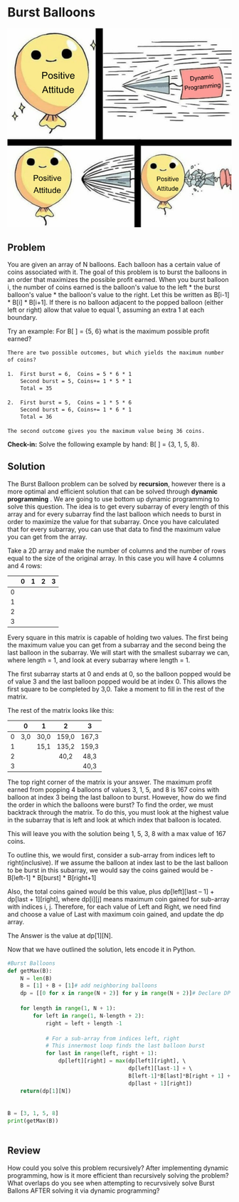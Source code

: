 # Burst Balloons

![alt text](https://github.com/SALVINOJ/InterviewQuestionGuide/blob/master/Dynamic_Programming/BurstBalloonsMeme.png "Meme by Jessica Salvino") 

## Problem

You are given an array of N balloons. Each balloon has a certain value of coins associated with it. The goal of this problem is to burst the balloons in an order that maximizes the possible profit earned. When you burst balloon i, the number of coins earned is the balloon's value to the left * the burst balloon's value * the balloon's value to the right. Let this be written as B[i-1] * B[i] * B[i+1]. If there is no balloon adjacent to the popped balloon (either left or right) allow that value to equal 1, assuming an extra 1 at each boundary. 

Try an example: For B[ ] = {5, 6} what is the maximum possible profit earned?

    There are two possible outcomes, but which yields the maximum number of coins?
    
    1.  First burst = 6,  Coins = 5 * 6 * 1
        Second burst = 5, Coins+= 1 * 5 * 1
        Total = 35
    
    2.  First burst = 5,  Coins = 1 * 5 * 6
        Second burst = 6, Coins+= 1 * 6 * 1
        Total = 36
        
    The second outcome gives you the maximum value being 36 coins. 
    
**Check-in:** Solve the following example by hand: B[ ] = {3, 1, 5, 8}.

## Solution 

The Burst Balloon problem can be solved by **recursion**, however there is a more optimal and efficient solution that can be solved through **dynamic programming** . We are going to use bottom up dynamic programming to solve this question. The idea is to get every subarray of every length of this array and for every subarray find the last balloon which needs to burst in order to maximize the value for that subarray. Once you have calculated that for every subarray, you can use that data to find the maximum value you can get from the array. 

Take a 2D array and make the number of columns and the number of rows equal to the size of the original array. 
In this case you will have 4 columns and 4 rows:
       
|     | 0   | 1   |  2  |  3  |
| --- |:---:|:---:|:---:|:---:|
|  0  |     |     |     |     |
|  1  |     |     |     |     |
|  2  |     |     |     |     |
|  3  |     |     |     |     |

Every square in this matrix is capable of holding two values. The first being the maximum value you can get from a subarray and the second being the last balloon in the subarray. We will start with the smallest subarray we can, where length = 1, and look at every subarray where length = 1. 

The first subarray starts at 0 and ends at 0, so the balloon popped would be of value 3 and the last balloon popped would be at index 0. This allows the first square to be completed by 3,0. 
Take a moment to fill in the rest of the matrix.

The rest of the matrix looks like this: 

|     | 0   | 1   |  2  |  3  |
| --- |:---:|:---:|:---:|:---:|
|  0  | 3,0 | 30,0|159,0|167,3|
|  1  |     | 15,1|135,2|159,3|
|  2  |     |     | 40,2| 48,3|
|  3  |     |     |     | 40,3|

The top right corner of the matrix is your answer. The maximum profit earned from popping 4 balloons of values 3, 1, 5, and 8 is 167 coins with balloon at index 3 being the last balloon to burst. However, how do we find the order in which the balloons were burst? To find the order, we must backtrack through the matrix. To do this, you must look at the highest value in the subarray that is left and look at which index that balloon is located. 

This will leave you with the solution being 1, 5, 3, 8 with a max value of 167 coins. 

To outline this, we would first, consider a sub-array from indices left to right(inclusive).
If we assume the balloon at index last to be the last balloon to be burst in this subarray, we would say the coins gained would be - B[left-1] * B[burst] * B[right+1]

Also, the total coins gained would be this value, plus dp[left][last – 1] + dp[last + 1][right], where dp[i][j] means maximum coin gained for sub-array with indices i, j.
Therefore, for each value of Left and Right, we need find and choose a value of Last with maximum coin gained, and update the dp array.

The Answer is the value at dp[1][N].

Now that we have outlined the solution, lets encode it in Python. 


```Python
#Burst Balloons
def getMax(B): 
    N = len(B) 
    B = [1] + B + [1]# add neighboring balloons 
    dp = [[0 for x in range(N + 2)] for y in range(N + 2)]# Declare DP Array 
      
    for length in range(1, N + 1): 
        for left in range(1, N-length + 2): 
            right = left + length -1
  
            # For a sub-array from indices left, right 
            # This innermost loop finds the last balloon burst 
            for last in range(left, right + 1): 
                dp[left][right] = max(dp[left][right], \ 
                                      dp[left][last-1] + \ 
                                      B[left-1]*B[last]*B[right + 1] + \ 
                                      dp[last + 1][right]) 
    return(dp[1][N])
    

B = [3, 1, 5, 8] 
print(getMax(B)) 
       
```
  
## Review
How could you solve this problem recursively? After implementing dynamic programming, how is it more efficient than recursively solving the problem? What overlaps do you see when attempting to recurvsively solve Burst Ballons AFTER solving it via dynamic programming?
